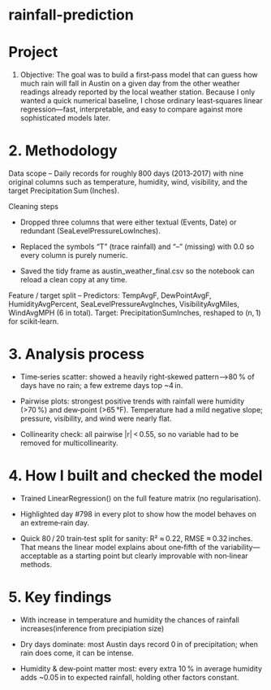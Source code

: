 # rainfall-prediction

# Project 
1. Objective:
The goal was to build a first‑pass model that can guess how much rain will fall in Austin on a given day from the other weather readings already reported by the local weather station. Because I only wanted a quick numerical baseline, I chose ordinary least‑squares linear regression—fast, interpretable, and easy to compare against more sophisticated models later. 

# 2. Methodology
Data scope – Daily records for roughly 800 days (2013‑2017) with nine original columns such as temperature, humidity, wind, visibility, and the target Precipitation Sum (Inches).

Cleaning steps
- Dropped three columns that were either textual (Events, Date) or redundant (SeaLevelPressureLowInches).

- Replaced the symbols “T” (trace rainfall) and “–” (missing) with 0.0 so every column is purely numeric.

- Saved the tidy frame as austin_weather_final.csv so the notebook can reload a clean copy at any time.

Feature / target split – Predictors: TempAvgF, DewPointAvgF, HumidityAvgPercent, SeaLevelPressureAvgInches, VisibilityAvgMiles, WindAvgMPH (6 in total). 
Target: PrecipitationSumInches, reshaped to (n, 1) for scikit‑learn.

# 3. Analysis process
- Time‑series scatter: showed a heavily right‑skewed pattern—>80 % of days have no rain; a few extreme days top ~4 in.

- Pairwise plots: strongest positive trends with rainfall were humidity (>70 %) and dew‑point (>65 °F). Temperature had a mild negative slope; pressure, visibility, and wind were nearly flat.

- Collinearity check: all pairwise |r| < 0.55, so no variable had to be removed for multicollinearity.

# 4. How I built and checked the model
- Trained LinearRegression() on the full feature matrix (no regularisation).

- Highlighted day #798 in every plot to show how the model behaves on an extreme‑rain day.

- Quick 80 / 20 train‑test split for sanity: R² ≈ 0.22, RMSE ≈ 0.32 inches. That means the linear model explains about one‑fifth of the variability—acceptable as a starting point but clearly improvable with non‑linear methods.

# 5. Key findings
- With increase in temperature and humidity the chances of rainfall increases(inference from precipiation size) 

- Dry days dominate: most Austin days record 0 in of precipitation; when rain does come, it can be intense.

- Humidity & dew‑point matter most: every extra 10 % in average humidity adds ~0.05 in to expected rainfall, holding other factors constant.
